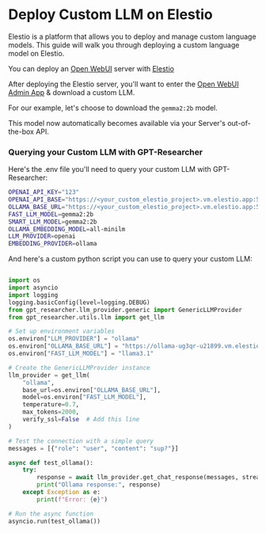 
# Deploy Custom LLM on Elestio

Elestio is a platform that allows you to deploy and manage custom language models. This guide will walk you through deploying a custom language model on Elestio.

You can deploy an [Open WebUI](https://github.com/open-webui/open-webui/tree/main) server with [Elestio](https://elest.io/open-source/ollama)

After deploying the Elestio server, you'll want to enter the [Open WebUI Admin App](https://github.com/open-webui/open-webui/tree/main) & download a custom LLM.

For our example, let's choose to download the `gemma2:2b` model.

This model now automatically becomes available via your Server's out-of-the-box API.


### Querying your Custom LLM with GPT-Researcher

Here's the .env file you'll need to query your custom LLM with GPT-Researcher:

```bash
OPENAI_API_KEY="123"
OPENAI_API_BASE="https://<your_custom_elestio_project>.vm.elestio.app:57987/v1"
OLLAMA_BASE_URL="https://<your_custom_elestio_project>.vm.elestio.app:57987/"
FAST_LLM_MODEL=gemma2:2b
SMART_LLM_MODEL=gemma2:2b
OLLAMA_EMBEDDING_MODEL=all-minilm
LLM_PROVIDER=openai
EMBEDDING_PROVIDER=ollama
```

And here's a custom python script you can use to query your custom LLM:

```python

import os
import asyncio
import logging
logging.basicConfig(level=logging.DEBUG)
from gpt_researcher.llm_provider.generic import GenericLLMProvider
from gpt_researcher.utils.llm import get_llm

# Set up environment variables
os.environ["LLM_PROVIDER"] = "ollama"
os.environ["OLLAMA_BASE_URL"] = "https://ollama-ug3qr-u21899.vm.elestio.app:57987"
os.environ["FAST_LLM_MODEL"] = "llama3.1"

# Create the GenericLLMProvider instance
llm_provider = get_llm(
    "ollama",
    base_url=os.environ["OLLAMA_BASE_URL"],
    model=os.environ["FAST_LLM_MODEL"],
    temperature=0.7,
    max_tokens=2000,
    verify_ssl=False  # Add this line
)

# Test the connection with a simple query
messages = [{"role": "user", "content": "sup?"}]

async def test_ollama():
    try:
        response = await llm_provider.get_chat_response(messages, stream=False)
        print("Ollama response:", response)
    except Exception as e:
        print(f"Error: {e}")

# Run the async function
asyncio.run(test_ollama())
    
```